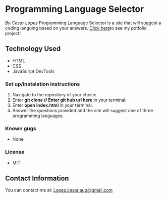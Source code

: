 # Programming Language Selector #
_By Cesar Lopez_
Programming Language Selector is a site that will suggest a coding languing based on your answers.
[Click here](...)to see my potfolio project!

## Technology Used ##

* HTML
* CSS
* JavaScript DevTools

### Set up/instalation instructions ###

1. Navigate to the repository of your choice.
2. Enter **git clone // Enter git hub url here** in your terminal.
3. Enter **open index.html** in your terminal.
4. Answer the questions provided and the site will suggest one of three programming languages.

### Known gugs ###
* None

### License ###
* MIT

## Contact Information ##
You can contact me at: Lopez.cesar.aug@gmail.com


